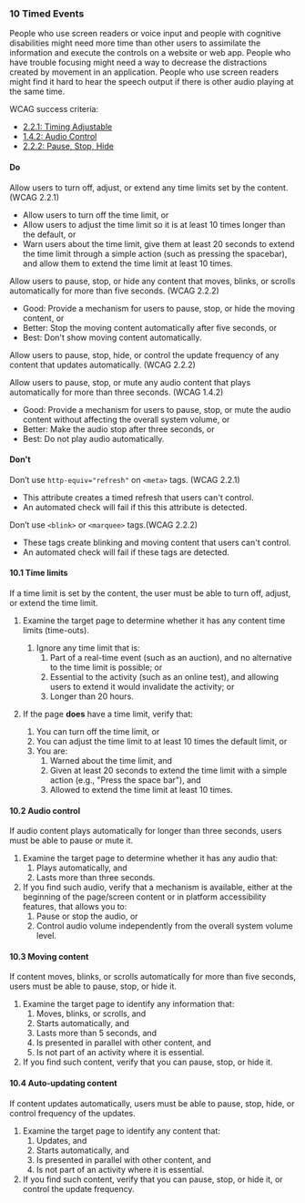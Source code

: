 ### 10 Timed Events

People who use screen readers or voice input and people with cognitive disabilities might need more time than other users to assimilate the information and execute the controls on a website or web app. People who have trouble focusing might need a way to decrease the distractions created by movement in an application. People who use screen readers might find it hard to hear the speech output if there is other audio playing at the same time.

WCAG success criteria:

- [2.2.1: Timing Adjustable](https://www.w3.org/WAI/WCAG21/Understanding/timing-adjustable.html)
- [1.4.2: Audio Control](https://www.w3.org/WAI/WCAG21/Understanding/audio-control.html)
- [2.2.2: Pause, Stop, Hide](https://www.w3.org/WAI/WCAG21/Understanding/pause-stop-hide.html)

#### Do

Allow users to turn off, adjust, or extend any time limits set by the content. (WCAG 2.2.1)

- Allow users to turn off the time limit, or
- Allow users to adjust the time limit so it is at least 10 times longer than the default, or
- Warn users about the time limit, give them at least 20 seconds to extend the time limit through a simple action (such as pressing the spacebar), and allow them to extend the time limit at least 10 times.

Allow users to pause, stop, or hide any content that moves, blinks, or scrolls automatically for more than five seconds. (WCAG 2.2.2)

- Good: Provide a mechanism for users to pause, stop, or hide the moving content, or
- Better: Stop the moving content automatically after five seconds, or
- Best: Don't show moving content automatically.

Allow users to pause, stop, hide, or control the update frequency of any content that updates automatically. (WCAG 2.2.2)

Allow users to pause, stop, or mute any audio content that plays automatically for more than three seconds. (WCAG 1.4.2)

- Good: Provide a mechanism for users to pause, stop, or mute the audio content without affecting the overall system volume, or
- Better: Make the audio stop after three seconds, or
- Best: Do not play audio automatically.

#### Don't

Don’t use `http-equiv="refresh"` on `<meta>` tags. (WCAG 2.2.1)

- This attribute creates a timed refresh that users can't control.
- An automated check will fail if this this attribute is detected.

Don’t use `<blink>` or `<marquee>` tags.(WCAG 2.2.2)

- These tags create blinking and moving content that users can't control.
- An automated check will fail if these tags are detected.

#### 10.1 Time limits

If a time limit is set by the content, the user must be able to turn off, adjust, or extend the time limit.

1. Examine the target page to determine whether it has any content time limits (time-outs).

    1. Ignore any time limit that is:
        1. Part of a real-time event (such as an auction), and no alternative to the time limit is possible; or
        2. Essential to the activity (such as an online test), and allowing users to extend it would invalidate the activity; or
        3. Longer than 20 hours.

2. If the page **does** have a time limit, verify that:
    1. You can turn off the time limit, or
    2. You can adjust the time limit to at least 10 times the default limit, or
    3. You are:
        1. Warned about the time limit, and
        2. Given at least 20 seconds to extend the time limit with a simple action (e.g., "Press the space bar"), and
        3. Allowed to extend the time limit at least 10 times.

#### 10.2 Audio control

If audio content plays automatically for longer than three seconds, users must be able to pause or mute it.

1. Examine the target page to determine whether it has any audio that:
    1. Plays automatically, and
    2. Lasts more than three seconds.
2. If you find such audio, verify that a mechanism is available, either at the beginning of the page/screen content or in platform accessibility features, that allows you to:
    1. Pause or stop the audio, or
    2. Control audio volume independently from the overall system volume level.

#### 10.3 Moving content

If content moves, blinks, or scrolls automatically for more than five seconds, users must be able to pause, stop, or hide it.

1. Examine the target page to identify any information that:
    1. Moves, blinks, or scrolls, and
    2. Starts automatically, and
    3. Lasts more than 5 seconds, and
    4. Is presented in parallel with other content, and
    5. Is not part of an activity where it is essential.
2. If you find such content, verify that you can pause, stop, or hide it.

#### 10.4 Auto-updating content

If content updates automatically, users must be able to pause, stop, hide, or control frequency of the updates.

1. Examine the target page to identify any content that:
    1. Updates, and
    2. Starts automatically, and
    3. Is presented in parallel with other content, and
    4. Is not part of an activity where it is essential.
2. If you find such content, verify that you can pause, stop, or hide it, or control the update frequency.
